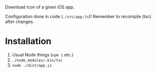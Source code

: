 Download icon of a given iOS app.

Configuration done in code (`./src/app.ts`)!
Remember to recompile (tsc) after changes.

# Installation
1. Usual Node things (`npm i` etc.)
2. `./node_modules/.bin/tsc`
3. `node ./dist/app.js  `
